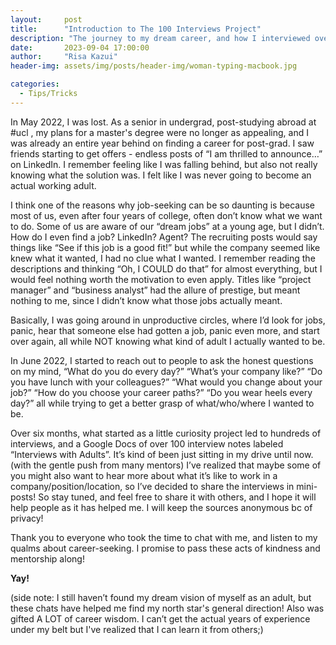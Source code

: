 ```yaml
---
layout:     post
title:      "Introduction to The 100 Interviews Project"
description: "The journey to my dream career, and how I interviewed over 200 people."
date:       2023-09-04 17:00:00
author:     "Risa Kazui"
header-img: assets/img/posts/header-img/woman-typing-macbook.jpg

categories:
  - Tips/Tricks
---
```


In May 2022, I was lost. As a senior in undergrad, post-studying abroad at #ucl , my plans for a master's degree were no longer as appealing, and I was already an entire year behind on finding a career for post-grad. I saw friends starting to get offers - endless posts of “I am thrilled to announce…” on LinkedIn. I remember feeling like I was falling behind, but also not really knowing what the solution was. I felt like I was never going to become an actual working adult.

I think one of the reasons why job-seeking can be so daunting is because most of us, even after four years of college, often don’t know what we want to do. Some of us are aware of our “dream jobs” at a young age, but I didn’t. How do I even find a job? LinkedIn? Agent? The recruiting posts would say things like “See if this job is a good fit!” but while the company seemed like knew what it wanted, I had no clue what I wanted. I remember reading the descriptions and thinking “Oh, I COULD do that” for almost everything, but I would feel nothing worth the motivation to even apply. Titles like “project manager” and “business analyst” had the allure of prestige, but meant nothing to me, since I didn’t know what those jobs actually meant. 

Basically, I was going around in unproductive circles, where I’d look for jobs, panic, hear that someone else had gotten a job, panic even more, and start over again, all while NOT knowing what kind of adult I actually wanted to be. 

In June 2022, I started to reach out to people to ask the honest questions on my mind, “What do you do every day?” “What’s your company like?” “Do you have lunch with your colleagues?” “What would you change about your job?” “How do you choose your career paths?” “Do you wear heels every day?” all while trying to get a better grasp of what/who/where I wanted to be. 

Over six months, what started as a little curiosity project led to hundreds of interviews, and a Google Docs of over 100 interview notes labeled “Interviews with Adults”. It’s kind of been just sitting in my drive until now. (with the gentle push from many mentors) I’ve realized that maybe some of you might also want to hear more about what it’s like to work in a company/position/location, so I’ve decided to share the interviews in mini-posts! So stay tuned, and feel free to share it with others, and I hope it will help people as it has helped me. I will keep the sources anonymous bc of privacy!

Thank you to everyone who took the time to chat with me, and listen to my qualms about career-seeking. I promise to pass these acts of kindness and mentorship along!

**Yay!**

(side note: I still haven’t found my dream vision of myself as an adult, but these chats have helped me find my north star's general direction! Also was gifted A LOT of career wisdom. I can’t get the actual years of experience under my belt but I've realized that I can learn it from others;) 

